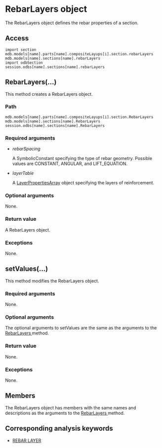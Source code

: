 # RebarLayers object

The RebarLayers object defines the rebar properties of a section.

## Access

```
import section
mdb.models[name].parts[name].compositeLayups[i].section.rebarLayers
mdb.models[name].sections[name].rebarLayers
import odbSection
session.odbs[name].sections[name].rebarLayers
```

## RebarLayers(...)



This method creates a RebarLayers object.



### Path

```
mdb.models[name].parts[name].compositeLayups[i].section.RebarLayers
mdb.models[name].sections[name].RebarLayers
session.odbs[name].sections[name].RebarLayers
```

### Required arguments

- *rebarSpacing*

  A SymbolicConstant specifying the type of rebar geometry. Possible values are CONSTANT, ANGULAR, and LIFT_EQUATION.

- *layerTable*

  A [LayerPropertiesArray](https://help.3ds.com/2022/English/DSSIMULIA_Established/SIMACAEKERRefMap/simaker-c-layerpropertiespyc.htm?ContextScope=all) object specifying the layers of reinforcement.

### Optional arguments

None.

### Return value

A RebarLayers object.

### Exceptions

None.



## setValues(...)



This method modifies the RebarLayers object.



### Required arguments

None.

### Optional arguments

The optional arguments to setValues are the same as the arguments to the [RebarLayers ](https://help.3ds.com/2022/English/DSSIMULIA_Established/SIMACAEKERRefMap/simaker-c-rebarlayerspyc.htm?ContextScope=all#simaker-rebarlayersrebarlayerspyc)method.

### Return value

None.

### Exceptions

None.



## Members

The RebarLayers object has members with the same names and descriptions as the arguments to the [RebarLayers ](https://help.3ds.com/2022/English/DSSIMULIA_Established/SIMACAEKERRefMap/simaker-c-rebarlayerspyc.htm?ContextScope=all#simaker-rebarlayersrebarlayerspyc)method.



## Corresponding analysis keywords

- [REBAR LAYER](https://help.3ds.com/2022/English/DSSIMULIA_Established/SIMACAEKEYRefMap/simakey-r-rebarlayer.htm?ContextScope=all#simakey-r-rebarlayer)